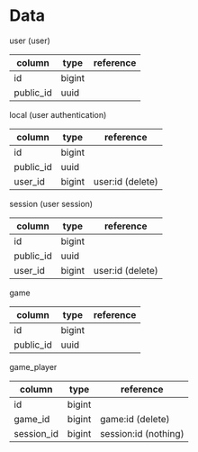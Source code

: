 # Data

user (user)

| column    | type   | reference |
| --------- | ------ | --------- |
| id        | bigint |           |
| public_id | uuid   |           |

local (user authentication)

| column    | type   | reference        |
| --------- | ------ | ---------------- |
| id        | bigint |                  |
| public_id | uuid   |                  |
| user_id   | bigint | user:id (delete) |

session (user session)

| column    | type   | reference        |
| --------- | ------ | ---------------- |
| id        | bigint |                  |
| public_id | uuid   |                  |
| user_id   | bigint | user:id (delete) |

game

| column    | type   | reference |
| --------- | ------ | --------- |
| id        | bigint |           |
| public_id | uuid   |           |

game_player

| column     | type   | reference            |
| ---------- | ------ | -------------------- |
| id         | bigint |                      |
| game_id    | bigint | game:id (delete)     |
| session_id | bigint | session:id (nothing) |
